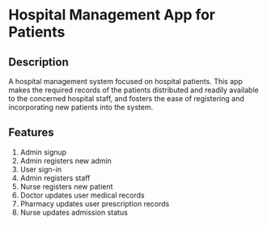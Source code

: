 # Hospital Management App for Patients

## Description
A hospital management system focused on hospital patients. This app makes the required records of the patients distributed and readily available to the concerned hospital staff, and fosters the ease of registering and incorporating new patients into the system.

## Features
1. Admin signup
2. Admin registers new admin
3. User sign-in
4. Admin registers staff
5. Nurse registers new patient
6. Doctor updates user medical records
7. Pharmacy updates user prescription records
8. Nurse updates admission status
